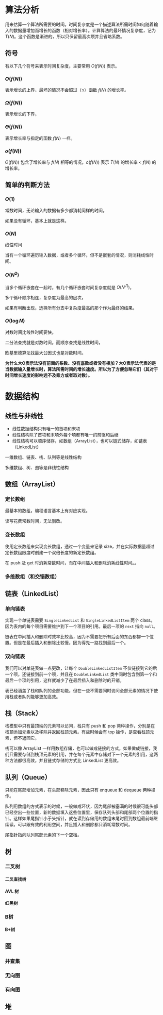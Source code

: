 # 算法分析

用来估算一个算法所需要的时间。时间复杂度是一个描述算法所需时间如何随着输入的数据量增加而增长的函数（相对增长率）。计算算法的最坏情况复杂度，记为 $T(N)$。这个函数是渐进的，所以只保留最高次项并且省略系数。

## 符号

有以下几个符号来表示时间复杂度，主要常用 $O(f(N))$ 表示。

### $O(f(N))$

表示增长的上界，最坏的情况不会超过（$\le$）函数 $f(N)$ 的增长率。

### $\Omega(f(N))$

表示增长的下界。

### $\Theta(f(N))$

表示增长率与指定的函数 $f(N)$ 一样。

### $o(f(N))$

$O(f(N))$ 包含了增长率与 $f(N)$ 相等的情况，$o(f(N))$ 表示 $T(N)$ 的增长率 $\lt$ $f(N)$ 的增长率。

## 简单的判断方法

### $O(1)$

常数时间，无论输入的数据有多少都消耗同样的时间，

如果没有循环，基本上就是这样。

### $O(N)$

线性时间

当有一个循环遍历输入数据，或者多个循环，但不是嵌套的情况，则消耗线性时间。

### $O(N^2)$

当多个循环嵌套在一起时，有几个循环嵌套时间复杂度就是 $O(N^几)$，

多个循环顺序相连，复杂度为最高的层次，

如果有判断出现，选择所有分支中复杂度最高的那个作为最终的结果。

### $O(\log N)$

对数时间比线性时间要快，

二分法查找就是对数时间，而顺序查找是线性时间，

欧基里德算法找最大公因式也是对数时间。

**为什么大O表示法没有前面的系数、没有底数或者没有相加？大O表示法代表的是当数据输入量增长时，算法所需时间的增长速度。所以为了方便忽略它们（其对于时间增长速度的影响远不及乘方或者取对数）。**

# 数据结构

## 线性与非线性

- 线性数据结构只有唯一的首项和末项
- 线性结构除了首项和末项外每个项都有唯一的前驱和后继
- 线性结构可以顺序储存，如数组（ArrayList），也可以链式储存，如链表（LinkedList）

一维数组、链表、栈、队列等是线性结构

多维数组、树、图等是非线性结构

## 数组（ArrayList）

### 定长数组

最基本的数组，编程语言基本上有对应实现。

读写花费常数时间，无法删改。

### 变长数组

使用定长数组来实现变长数组，通过一个变量来记录 size，并在实际数据量超过定长数组限度时创建一个双倍长度的新定长数组。

在 push 及 get 时消耗常数时间，而在中间插入和删除消耗线性时间。。

### 多维数组（和交错数组）



## 链表（LinkedList）

### 单向链表

实现一个单链表需要 `SingleLinkedList` 和 `SingleLinkedListItem` 两个 class。因为表内的每个项目需要维护到下一个项目的引用。最后一项的 `next` 指向 `null`。

链表在中间插入和删除时效率比较高，因为不需要把所有后面的东西都挪一个位置。但是在最后插入和删除比较慢，因为得先一路找到最后一个。

### 双向链表

我们可以对单链表做一点更改，让每个 `DoubleLinkedListItem` 不仅链接到它的后一个项，还链接到前一个项，并且在 `DoubleLinkedList` 类中同时包含到第一个和最后一个项的引用，这样就减少了在最后插入和删除时的开销。

表已经涵盖了栈和队列的全部功能，但在一些不需要同时访问全部元素的情况下使用栈或者队列能够更加高效。

## 栈（Stack）

栈模型中只有最顶端的元素可以访问，栈只有 push 和 pop 两种操作，分别是在栈顶添加元素以及移除并返回栈顶元素。有些时候会有 top 操作，是查看栈顶元素，但不返回它。

栈可以像 ArrayList 一样用数组存储，也可以做成链接的方式。如果做成链接，我们只需要存储到栈顶元素的引用，并在每个元素中存储对下一个元素的引用，这两种方法都很高效，并且链式存储的方式比 LinkedList 更高效。

## 队列（Queue）

只能在尾部增加元素，在头部移除元素，因此只有 enqueue 和 dequeue 两种操作。

队列用数组的方式表示的时候，一般做成环状，因为尾部被塞满的时候很可能头部已经空出一些位置，新的数据填入这些位置里，保存队列头部和尾部两个位置的指针。这样如果尾指针小于头指针，就在读到存储用的数组末尾时回到数组最前端继续读，可以跟有效的利用空间，并且插入和删除都只消耗常数时间。

尾指针指向队列尾部元素的下一个空档。

## 树

### 二叉树

#### 二叉查找树

#### AVL 树

#### 红黑树

### B树

#### B+树

## 图

### 并查集

### 无向图

### 有向图

## 堆







